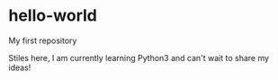 # hello-world
My first repository 

Stiles here, I am currently learning Python3 and can't wait to share my ideas!
